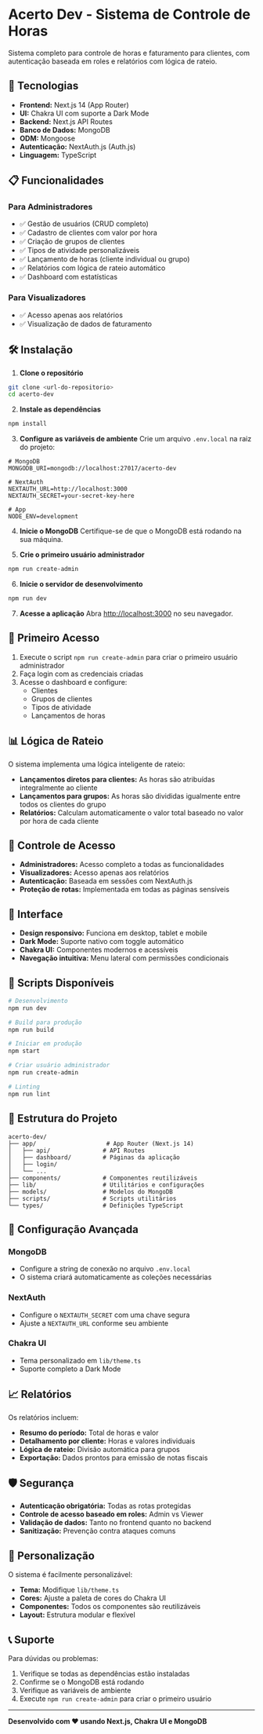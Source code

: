 # Acerto Dev - Sistema de Controle de Horas

Sistema completo para controle de horas e faturamento para clientes, com autenticação baseada em roles e relatórios com lógica de rateio.

## 🚀 Tecnologias

- **Frontend:** Next.js 14 (App Router)
- **UI:** Chakra UI com suporte a Dark Mode
- **Backend:** Next.js API Routes
- **Banco de Dados:** MongoDB
- **ODM:** Mongoose
- **Autenticação:** NextAuth.js (Auth.js)
- **Linguagem:** TypeScript

## 📋 Funcionalidades

### Para Administradores
- ✅ Gestão de usuários (CRUD completo)
- ✅ Cadastro de clientes com valor por hora
- ✅ Criação de grupos de clientes
- ✅ Tipos de atividade personalizáveis
- ✅ Lançamento de horas (cliente individual ou grupo)
- ✅ Relatórios com lógica de rateio automático
- ✅ Dashboard com estatísticas

### Para Visualizadores
- ✅ Acesso apenas aos relatórios
- ✅ Visualização de dados de faturamento

## 🛠️ Instalação

1. **Clone o repositório**
```bash
git clone <url-do-repositorio>
cd acerto-dev
```

2. **Instale as dependências**
```bash
npm install
```

3. **Configure as variáveis de ambiente**
Crie um arquivo `.env.local` na raiz do projeto:
```env
# MongoDB
MONGODB_URI=mongodb://localhost:27017/acerto-dev

# NextAuth
NEXTAUTH_URL=http://localhost:3000
NEXTAUTH_SECRET=your-secret-key-here

# App
NODE_ENV=development
```

4. **Inicie o MongoDB**
Certifique-se de que o MongoDB está rodando na sua máquina.

5. **Crie o primeiro usuário administrador**
```bash
npm run create-admin
```

6. **Inicie o servidor de desenvolvimento**
```bash
npm run dev
```

7. **Acesse a aplicação**
Abra [http://localhost:3000](http://localhost:3000) no seu navegador.

## 👤 Primeiro Acesso

1. Execute o script `npm run create-admin` para criar o primeiro usuário administrador
2. Faça login com as credenciais criadas
3. Acesse o dashboard e configure:
   - Clientes
   - Grupos de clientes
   - Tipos de atividade
   - Lançamentos de horas

## 📊 Lógica de Rateio

O sistema implementa uma lógica inteligente de rateio:

- **Lançamentos diretos para clientes:** As horas são atribuídas integralmente ao cliente
- **Lançamentos para grupos:** As horas são divididas igualmente entre todos os clientes do grupo
- **Relatórios:** Calculam automaticamente o valor total baseado no valor por hora de cada cliente

## 🔐 Controle de Acesso

- **Administradores:** Acesso completo a todas as funcionalidades
- **Visualizadores:** Acesso apenas aos relatórios
- **Autenticação:** Baseada em sessões com NextAuth.js
- **Proteção de rotas:** Implementada em todas as páginas sensíveis

## 📱 Interface

- **Design responsivo:** Funciona em desktop, tablet e mobile
- **Dark Mode:** Suporte nativo com toggle automático
- **Chakra UI:** Componentes modernos e acessíveis
- **Navegação intuitiva:** Menu lateral com permissões condicionais

## 🚀 Scripts Disponíveis

```bash
# Desenvolvimento
npm run dev

# Build para produção
npm run build

# Iniciar em produção
npm start

# Criar usuário administrador
npm run create-admin

# Linting
npm run lint
```

## 📁 Estrutura do Projeto

```
acerto-dev/
├── app/                    # App Router (Next.js 14)
│   ├── api/               # API Routes
│   ├── dashboard/         # Páginas da aplicação
│   ├── login/
│   └── ...
├── components/            # Componentes reutilizáveis
├── lib/                   # Utilitários e configurações
├── models/                # Modelos do MongoDB
├── scripts/               # Scripts utilitários
└── types/                 # Definições TypeScript
```

## 🔧 Configuração Avançada

### MongoDB
- Configure a string de conexão no arquivo `.env.local`
- O sistema criará automaticamente as coleções necessárias

### NextAuth
- Configure o `NEXTAUTH_SECRET` com uma chave segura
- Ajuste a `NEXTAUTH_URL` conforme seu ambiente

### Chakra UI
- Tema personalizado em `lib/theme.ts`
- Suporte completo a Dark Mode

## 📈 Relatórios

Os relatórios incluem:
- **Resumo do período:** Total de horas e valor
- **Detalhamento por cliente:** Horas e valores individuais
- **Lógica de rateio:** Divisão automática para grupos
- **Exportação:** Dados prontos para emissão de notas fiscais

## 🛡️ Segurança

- **Autenticação obrigatória:** Todas as rotas protegidas
- **Controle de acesso baseado em roles:** Admin vs Viewer
- **Validação de dados:** Tanto no frontend quanto no backend
- **Sanitização:** Prevenção contra ataques comuns

## 🎨 Personalização

O sistema é facilmente personalizável:
- **Tema:** Modifique `lib/theme.ts`
- **Cores:** Ajuste a paleta de cores do Chakra UI
- **Componentes:** Todos os componentes são reutilizáveis
- **Layout:** Estrutura modular e flexível

## 📞 Suporte

Para dúvidas ou problemas:
1. Verifique se todas as dependências estão instaladas
2. Confirme se o MongoDB está rodando
3. Verifique as variáveis de ambiente
4. Execute `npm run create-admin` para criar o primeiro usuário

---

**Desenvolvido com ❤️ usando Next.js, Chakra UI e MongoDB**
